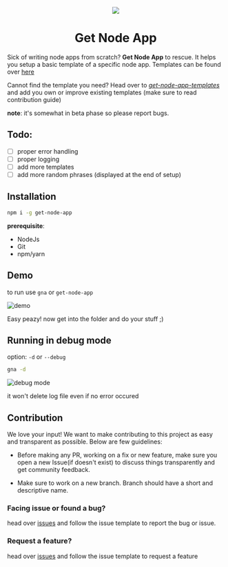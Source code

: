 <p align="center">
  <img src="https://github.com/DarthCucumber/get-node-app/blob/master/static/get-node-app.svg"/>
  <h1 align="center">Get Node App</h1>
</p>

Sick of writing node apps from scratch? **Get Node App** to rescue. It helps you setup a basic template of a specific node app. Templates can be found over [here](https://github.com/DarthCucumber/get-node-app-templates/)

Cannot find the template you need? Head over to [*get-node-app-templates*](https://github.com/DarthCucumber/get-node-app-templates/) and add you own or improve existing templates (make sure to read contribution guide)

**note**: it's somewhat in beta phase so please report bugs.

## Todo:

- [ ] proper error handling
- [ ] proper logging 
- [ ] add more templates
- [ ] add more random phrases (displayed at the end of setup)

## Installation

```bash
npm i -g get-node-app
```

**prerequisite**: 

- NodeJs 
- Git
- npm/yarn

## Demo

to run use `gna` or `get-node-app`

![demo](https://i.imgur.com/6sIACZn.gif)

Easy peazy! now get into the folder and do your stuff ;)

## Running in debug mode

option: `-d` or `--debug`

```bash
gna -d
```

![debug mode](https://i.imgur.com/RyakuSl.gif)

it won't delete log file even if no error occured

## Contribution

We love your input! We want to make contributing to this project as easy and transparent as possible. Below are few guidelines:

- Before making any PR, working on a fix or new feature, make sure you open a new Issue(if doesn't exist) to discuss things transparently and get community feedback.

- Make sure to work on a new branch. Branch should have a short and descriptive name.

### Facing issue or found a bug?

head over [issues](https://github.com/DarthCucumber/get-node-app/issues/new?assignees=&labels=bug&template=bug_report.md&title=) and follow the issue template to report the bug or issue.

### Request a feature?

head over [issues](https://github.com/DarthCucumber/get-node-app/issues/new?assignees=&labels=help+wanted%2C+question&template=feature_request.md&title=) and follow the issue template to request a feature
